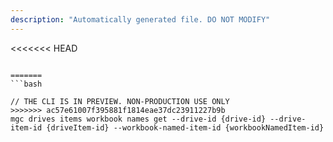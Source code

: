 ```yaml
---
description: "Automatically generated file. DO NOT MODIFY"
---
```


<<<<<<< HEAD
```cli

=======
```bash

// THE CLI IS IN PREVIEW. NON-PRODUCTION USE ONLY
>>>>>>> ac57e61007f395881f1814eae37dc23911227b9b
mgc drives items workbook names get --drive-id {drive-id} --drive-item-id {driveItem-id} --workbook-named-item-id {workbookNamedItem-id}

```
